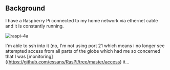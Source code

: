 ## Background

I have a Raspberry Pi connected to my home network via ethernet cable and it is constantly running.  

![raspi-4a](http://raspi.soobratty.com/github/raspi-4a.jpeg)

I'm able to ssh into it (no, I'm not using port 21 which means i no longer see attempted access from all parts of the globe  which had me so concerned that I was [monitoring]((https://github.com/essans/RasPi/tree/master/access) it...
